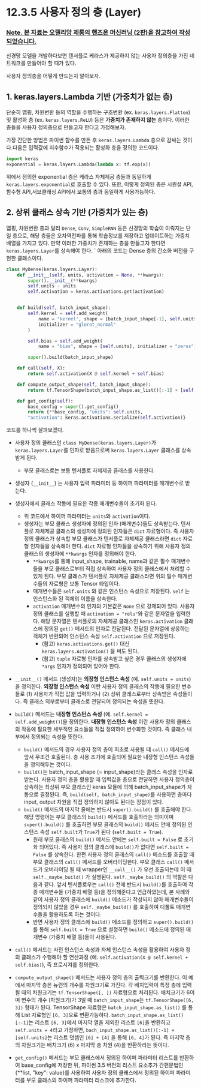 # 12.3.5 사용자 정의 층 __(Layer)__

### <U>Note. 본 자료는 오렐리앙 제롱의 핸즈온 머신러닝 (2판)을 참고하여 작성되었습니다.</U>

신경망 모델을 개발하다보면 텐서플로 케라스가 제공하지 않는 사용자 정의층을 가진 네트워크를 만들어야 할 때가 있다.

사용자 정의층을 어떻게 만드는지 알아보자.

## 1. keras.layers.Lambda 기반 (가중치가 없는 층)

단순히 맵핑, 차원변환 등의 역할을 수행하는 구조변환 (ex. `keras.layers.Flatten`) 및 활성화 층 (ex. `keras.layers.ReLU`) 등은 __가중치가 존재하지 않는__ 층이다. 이러한 층들을 사용자 정의층으로 만들고자 한다고 가정해보자.

가장 간단한 방법은 파이썬 함수를 만든 후 `keras.layers.Lambda` 층으로 감싸는 것이다.다음은 입력값에 지수함수가 적용되는 활성화 층을 정의한 코드이다.

```python
import keras
exponential = keras.layers.Lambda(lambda x: tf.exp(x))
```

위에서 정의한 exponential 층은 케라스 자체제공 층들과 동일하게 `keras.layers.exponential`로 호출할 수 있다. 또한, 이렇게 정의된 층은 시퀀셜 API, 함수형 API,서브클래싱 API에서 보통의 층과 동일하게 사용가능하다.

## 2. 상위 클래스 상속 기반 (가중치가 있는 층)

맵핑, 차원변환 층과 달리 `Dense`, `Conv`, `SimpleRNN` 등은 신경망의 학습이 이뤄지는 단일 층으로, 해당 층들은 오차역전파를 통해 학습정보를 저장하고 업데이트하는 가중치 배열을 가지고 있다. 만약 이러한 가중치가 존재하는 층을 만들고자 한다면 `keras.layers.Layer`를 상속해야 한다.
`
아래의 코드는 Dense 층의 간소화 버전을 구현한 클래스이다.

```python
class MyDense(keras.layers.Layer):
    def __init__(self, units, activation = None, **kwargs):
        super().__init__(**kwargs)
        self.units - units
        self.activation = keras.activations.get(activation)


    def build(self, batch_input_shape):
        self.kernel = self.add_weight(
            name = "kernel", shape = [batch_input_shape[-1], self.units],
            initializer = "glorot_normal"
        )

        self.bias = self.add_weight(
            name = "bias", shape = [self.units], initializer = "zeros")

        super().build(batch_input_shape)

    def call(self, X):
        return self.activation(X @ self.kernel + self.bias)

    def compute_output_shape(self, batch_input_shape):
        return tf.TensorShape(batch_input_shape.as_list()[:-1] + [self.units])

    def get_config(self):
        base_config = super().get_config()
        return {**base_config, "units": self.units, 
        "activation": keras.activations.serialize(self.activation)}
```
코드를 하나씩 살펴보겠다.

- 사용자 정의 클래스인 `class MyDense(keras.layers.Layer)`가 `keras.layers.Layer`를 인자로 받음으로써 `keras.layers.Layer` 클래스를 상속받게 된다.
  - 부모 클래스로는 보통 텐서플로 자체제공 클래스를 사용한다.  
- 생성자 (`__init__`) 는 사용자 입력 파라미터 등 하이퍼 파라미터를 매개변수로 받는다.
- 생성자에서 클래스 작동에 필요한 각종 매개변수들이 초기화 된다.
  - 위 코드에서 하이퍼 파라미터는 `units`와 `activation`이다.
  - 생성자는 부모 클래스 생성자에 정의된 인자 (매개변수)들도 상속받는다. 텐서플로 자체제공 클래스의 생성자에 정의된 인자들은 `dict` 자료형이다. 즉 사용자 정의 클래스가 상속할 부모 클래스가 텐서플로 자체제공 클래스라면  `dict` 자료형 인자들을 상속해야 한다. `dict` 자료형 인자들을 상속하기 위해 사용자 정의 클래스의 생성자에 `**kwargs` 인자를 정의해야 한다. 
    - `**kwargs`를 통해 input_shape, trainable, name과 같은 필수 매개변수들을 부모 클래스로부터 직접 상속하여 사용자 정의 클래스에서 처리할 수 있게 된다. 부모 클래스가 텐서플로 자체제공 클래스라면 위의 필수 매개변수들의 자료형은 보통 Tensor 타입이다. 
    - 매개변수들은 `self.units` 와 같은 인스턴스 속성으로 저장된다. `self` 는 인스턴스화 된 객체의 이름을 상속한다.
    - `activation` 매개변수의 인자의 기본값은 `None` 으로 강제되어 있다. 사용자 정의 클래스를 실행할 때 `activation = "relu"`와 같은 문자열을 입력한다. 해당 문자열은 텐서플로의 자체제공 클래스인 `keras.activation` 클래스에 정의된 `get()` 메서드의 인자로 전달된다. 전달된 문자열에 상응하는 객체가 반환되어 인스턴스 속성 `self.activation` 으로 저장된다.
      - (참고) `keras.activations.get()` 대신 `keras.layers.Activation()` 을 써도 된다.
      - (참고) `tuple` 자료형 인자를 상속받고 싶은 경우 클래스의 생성자에 `*args` 인자가 정의되어 있어야 한다.
  
- `__init__()` 메서드 (생성자)는 __외장형 인스턴스 속성__ (예. `self.units = units`)을 정의한다. __외장형 인스턴스 속성__ 이란 사용자 정의 클래스의 작동에 필요한 변수들로 (1) 사용자가 직접 값을 입력하거나 (2) 상위 클래스로부터 상속받은 속성들이다. 즉 클래스 외부로부터 클래스로 전달되어 정의되는 속성을 뜻한다. 
- `build()` 메서드는 __내장형 인스턴스 속성__ (예. `self.kernel = self.add_weight()`)을 정의한다. __내장형 인스턴스 속성__ 이란 사용자 정의 클래스의 작동에 필요한 세부적인 요소들을 직접 정의하여 변수화한 것이다. 즉 클래스 내부에서 정의되는 속성을 뜻한다. 
  - `build()` 메서드의 경우 사용자 정의 층이 최초로 사용될 때 `call()` 메서드에 앞서 무조건 호출된다. 층 사용 초기에 호출되어 필요한 내장형 인스턴스 속성들을 정의해두는 것이다.
  - `build()`는 batch_input_shape (= input_shape)라는 클래스 속성을 인자로 받는다. 사용자 정의 층을 활용할 때 입력값을 층으로 전달하면 사용자 정의층이 상속하는 최상위 부모 클래스인 keras 모듈에 의해 batch_input_shape가 자동으로 결정된다. 즉, `build(self, batch_input_shape)`를 사용하면 층마다 input, output 차원을 직접 정의하지 않아도 된다는 장점이 있다. 
  - `build()` 메서드의 마지막 줄에는 반드시 `super().build()` 를 호출해야 한다. 해당 명령어는 부모 클래스의 `build()` 메서드를 호출하라는 의미이며 `super().build()` 를 호출하면 부모 클래스의 `build()` 메서드 안에 정의된 인스턴스 속성 `self.built`가 `True`가 된다 (`self.built = True`). 
    - 원래 부모 클래스의 `build()` 메서드 안에는 `self.built = False` 로 초기화 되어있다. 즉 사용자 정의 클래스에 `build()`가 없다면 `self.built = False` 를 상속한다. 한편 사용자 정의 클래스의 `call()` 메소드를 호출할 때 부모 클래스의 `call()` 메서드를 오버라이딩한다. 부모 클래스 `call()` 메서드가 오버라이딩 될 때 wrapper인 `__call__()` 가 우선 호출되는데 이 때 `self._maybe_build()` 가 실행된다. `self._maybe_build()` 의 역할은 다음과 같다. 앞서 텐서플로우는 `call()` 전에 반드시 `build()`를 호출하여 각종 매개변수들 (가중치 배열 등)을 정의해준다고 언급하였는데, 본 사례와 같이 사용자 정의 클래스에 `build()` 메소드가 작성되지 않아 매개변수들이 정의되지 않았을 경우 `self._maybe_build()` 를 호출하여 디폴트 매개변수들을 활용하도록 하는 것이다.
    - 반면 사용자 정의 클래스에 `build()` 메소드를 정의하고 `super().build()` 를 통해 `self.built = True` 으로 설정하면 `build()` 메소드에 정의된 매개변수 (가중치 배열 등)들이 사용된다.
- `call()` 메서드는 사전 인스턴스 속성과 자체 인스턴스 속성을 활용하여 사용자 정의 클래스가 수행해야 할 연산과정 (예. `self.activation(X @ self.kernel + self.bias)`), 즉 프로시져를 정의한다.
- `compute_output_shape()` 메서드는 사용자 정의 층의 출력크기를 반환한다. 이 예에서 마지막 층은 뉴런의 개수를 차원크기로 가진다. 각 배치입력이 특정 층에 입력될 때의 차원크기는 `tf.TensorShape([, ])` 자료형으로 처리된다. 배치크기가 6이며 변수의 개수 (차원크기)가 3일 때 `batch_input_shape`는 `tf.TensorShape([6, 3])` 형태가 된다. TensorShape 자료형은 `batch_input_shape.as_list()` 를 통해 List 자료형인 `[6, 3]`으로 변환가능하다. `batch_input_shape.as_list()[:-1]`는 리스트 `[6, 3]`에서 마지막 열을 제외한 리스트 `[6]`을 반환하고 `self.units = 4`라고 가정하면, `bach_input_shape.as_list()[:-1] + [self.units]`는 리스트 덧셈인 `[6] + [4]` 을 통해 `[6, 4]`가 된다. 즉 마지막 층의 차원크기는 배치크기 (6) x 마지막 층 차원 (4)을 반환하라는 뜻이다.   
- `get_config()` 메서드는 부모 클래스에서 정의된 하이퍼 파라미터 리스트를 반환하여 base_config에 저장한 뒤, 파이썬 3.5 버전의 리스트 요소추가 간편문법인 {**list, "key": value}를 사용하여 사용자 정의 클래스에서 정의된 하이퍼 파라미터를 부모 클래스의 하이퍼 파라미터 리스크에 추가한다.
